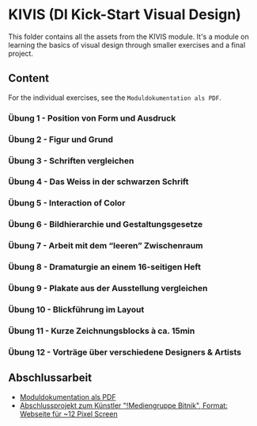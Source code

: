 # KIVIS (DI Kick-Start Visual Design)
This folder contains all the assets from the KIVIS module. It's a module on learning the basics of visual design through smaller exercises and a final project. 

## Content
For the individual exercises, see the  `Moduldokumentation als PDF`. 
### Übung 1 - Position von Form und Ausdruck
### Übung 2 - Figur und Grund
### Übung 3 - Schriften vergleichen
### Übung 4 - Das Weiss in der schwarzen Schrift
### Übung 5 - Interaction of Color
### Übung 6 - Bildhierarchie und Gestaltungsgesetze
### Übung 7 - Arbeit mit dem “leeren” Zwischenraum
### Übung 8 - Dramaturgie an einem 16-seitigen Heft
### Übung 9 - Plakate aus der Ausstellung vergleichen
### Übung 10 - Blickführung im Layout
### Übung 11 - Kurze Zeichnungsblocks à ca. 15min
### Übung 12 - Vorträge über verschiedene Designers & Artists


## Abschlussarbeit
* [Moduldokumentation als PDF](https://github.com/JustRaika/Digital-Ideation/blob/main/static-wiki/docs/KursdokumentationKivis.pdf)
* [Abschlussprojekt zum Künstler "!Mediengruppe Bitnik", Format: Webseite für ~12 Pixel Screen](https://dgnika.wixstudio.io/home)
